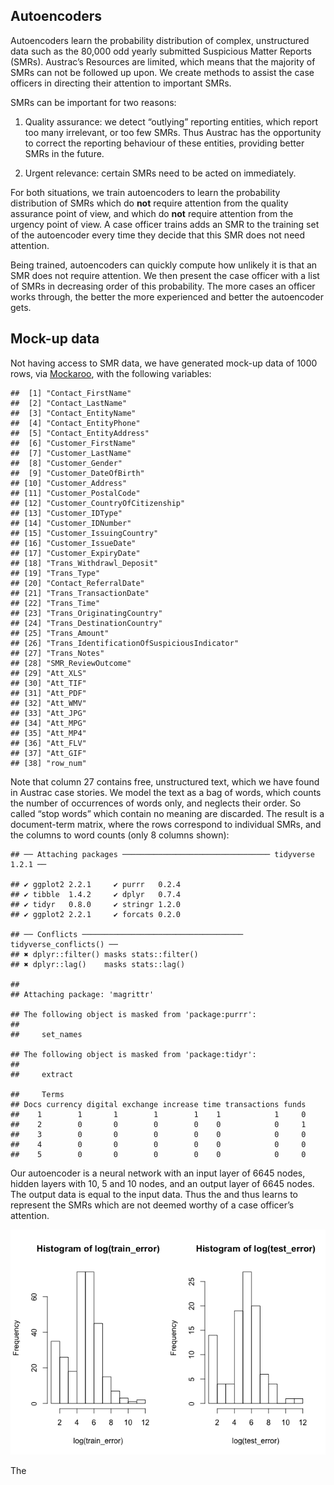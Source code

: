 Autoencoders
------------

Autoencoders learn the probability distribution of complex, unstructured
data such as the 80,000 odd yearly submitted Suspicious Matter Reports
(SMRs). Austrac’s Resources are limited, which means that the majority
of SMRs can not be followed up upon. We create methods to assist the
case officers in directing their attention to important SMRs.

SMRs can be important for two reasons:

1.  Quality assurance: we detect “outlying” reporting entities, which
    report too many irrelevant, or too few SMRs. Thus Austrac has the
    opportunity to correct the reporting behaviour of these entities,
    providing better SMRs in the future.

2.  Urgent relevance: certain SMRs need to be acted on immediately.

For both situations, we train autoencoders to learn the probability
distribution of SMRs which do **not** require attention from the quality
assurance point of view, and which do **not** require attention from the
urgency point of view. A case officer trains adds an SMR to the training
set of the autoencoder every time they decide that this SMR does not
need attention.

Being trained, autoencoders can quickly compute how unlikely it is that
an SMR does not require attention. We then present the case officer with
a list of SMRs in decreasing order of this probability. The more cases
an officer works through, the better the more experienced and better the
autoencoder gets.

Mock-up data
------------

Not having access to SMR data, we have generated mock-up data of 1000
rows, via [Mockaroo](https://mockaroo.com/), with the following
variables:

    ##  [1] "Contact_FirstName"                        
    ##  [2] "Contact_LastName"                         
    ##  [3] "Contact_EntityName"                       
    ##  [4] "Contact_EntityPhone"                      
    ##  [5] "Contact_EntityAddress"                    
    ##  [6] "Customer_FirstName"                       
    ##  [7] "Customer_LastName"                        
    ##  [8] "Customer_Gender"                          
    ##  [9] "Customer_DateOfBirth"                     
    ## [10] "Customer_Address"                         
    ## [11] "Customer_PostalCode"                      
    ## [12] "Customer_CountryOfCitizenship"            
    ## [13] "Customer_IDType"                          
    ## [14] "Customer_IDNumber"                        
    ## [15] "Customer_IssuingCountry"                  
    ## [16] "Customer_IssueDate"                       
    ## [17] "Customer_ExpiryDate"                      
    ## [18] "Trans_Withdrawl_Deposit"                  
    ## [19] "Trans_Type"                               
    ## [20] "Contact_ReferralDate"                     
    ## [21] "Trans_TransactionDate"                    
    ## [22] "Trans_Time"                               
    ## [23] "Trans_OriginatingCountry"                 
    ## [24] "Trans_DestinationCountry"                 
    ## [25] "Trans_Amount"                             
    ## [26] "Trans_IdentificationOfSuspiciousIndicator"
    ## [27] "Trans_Notes"                              
    ## [28] "SMR_ReviewOutcome"                        
    ## [29] "Att_XLS"                                  
    ## [30] "Att_TIF"                                  
    ## [31] "Att_PDF"                                  
    ## [32] "Att_WMV"                                  
    ## [33] "Att_JPG"                                  
    ## [34] "Att_MPG"                                  
    ## [35] "Att_MP4"                                  
    ## [36] "Att_FLV"                                  
    ## [37] "Att_GIF"                                  
    ## [38] "row_num"

Note that column 27 contains free, unstructured text, which we have
found in Austrac case stories. We model the text as a bag of words,
which counts the number of occurrences of words only, and neglects their
order. So called “stop words” which contain no meaning are discarded.
The result is a document-term matrix, where the rows correspond to
individual SMRs, and the columns to word counts (only 8 columns shown):

    ## ── Attaching packages ───────────────────────────────── tidyverse 1.2.1 ──

    ## ✔ ggplot2 2.2.1     ✔ purrr   0.2.4
    ## ✔ tibble  1.4.2     ✔ dplyr   0.7.4
    ## ✔ tidyr   0.8.0     ✔ stringr 1.2.0
    ## ✔ ggplot2 2.2.1     ✔ forcats 0.2.0

    ## ── Conflicts ──────────────────────────────────── tidyverse_conflicts() ──
    ## ✖ dplyr::filter() masks stats::filter()
    ## ✖ dplyr::lag()    masks stats::lag()

    ## 
    ## Attaching package: 'magrittr'

    ## The following object is masked from 'package:purrr':
    ## 
    ##     set_names

    ## The following object is masked from 'package:tidyr':
    ## 
    ##     extract

    ##     Terms
    ## Docs currency digital exchange increase time transactions funds
    ##    1        1       1        1        1    1            1     0
    ##    2        0       0        0        0    0            0     1
    ##    3        0       0        0        0    0            0     0
    ##    4        0       0        0        0    0            0     0
    ##    5        0       0        0        0    0            0     0

Our autoencoder is a neural network with an input layer of 6645 nodes,
hidden layers with 10, 5 and 10 nodes, and an output layer of 6645
nodes. The output data is equal to the input data. Thus the and thus
learns to represent the SMRs which are not deemed worthy of a case
officer’s attention.

![](theGrimaces_files/figure-markdown_github/unnamed-chunk-6-1.png)

The
